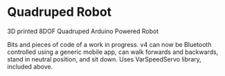 # Quadruped Robot
3D printed 8DOF Quadruped Arduino Powered Robot 

Bits and pieces of code of a work in progress. v4 can now be Bluetooth controlled using a generic mobile app, can walk forwards and backwards, stand in neutral position, and sit down. Uses VarSpeedServo library, included above.
